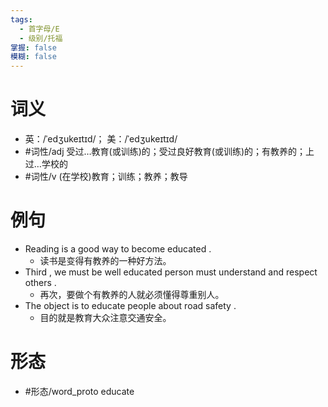 ```yaml
---
tags:
  - 首字母/E
  - 级别/托福
掌握: false
模糊: false
---
```

# 词义
- 英：/ˈedʒukeɪtɪd/； 美：/ˈedʒukeɪtɪd/
- #词性/adj  受过…教育(或训练)的；受过良好教育(或训练)的；有教养的；上过…学校的
- #词性/v  (在学校)教育；训练；教养；教导
# 例句
- Reading is a good way to become educated .
	- 读书是变得有教养的一种好方法。
- Third , we must be well educated person must understand and respect others .
	- 再次，要做个有教养的人就必须懂得尊重别人。
- The object is to educate people about road safety .
	- 目的就是教育大众注意交通安全。
# 形态
- #形态/word_proto educate
